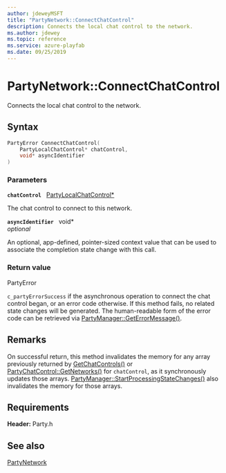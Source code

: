 ```yaml
---
author: jdeweyMSFT
title: "PartyNetwork::ConnectChatControl"
description: Connects the local chat control to the network.
ms.author: jdewey
ms.topic: reference
ms.service: azure-playfab
ms.date: 09/25/2019
---
```


# PartyNetwork::ConnectChatControl  

Connects the local chat control to the network.  

## Syntax  
  
```cpp
PartyError ConnectChatControl(  
    PartyLocalChatControl* chatControl,  
    void* asyncIdentifier  
)  
```  
  
### Parameters  
  
**`chatControl`** &nbsp; [PartyLocalChatControl*](../../PartyLocalChatControl/partylocalchatcontrol.md)  
  
The chat control to connect to this network.  
  
**`asyncIdentifier`** &nbsp; void*  
*optional*  
  
An optional, app-defined, pointer-sized context value that can be used to associate the completion state change with this call.  
  
  
### Return value  
PartyError
  
```c_partyErrorSuccess``` if the asynchronous operation to connect the chat control began, or an error code otherwise. If this method fails, no related state changes will be generated. The human-readable form of the error code can be retrieved via [PartyManager::GetErrorMessage()](../../PartyManager/methods/partymanager_geterrormessage.md).
  
## Remarks  
  
On successful return, this method invalidates the memory for any array previously returned by [GetChatControls()](partynetwork_getchatcontrols.md) or [PartyChatControl::GetNetworks()](../../PartyChatControl/methods/partychatcontrol_getnetworks.md) for `chatControl`, as it synchronously updates those arrays. [PartyManager::StartProcessingStateChanges()](../../PartyManager/methods/partymanager_startprocessingstatechanges.md) also invalidates the memory for those arrays.
  
## Requirements  
  
**Header:** Party.h
  
## See also  
[PartyNetwork](../partynetwork.md)  

  
  
